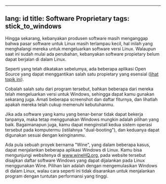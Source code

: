 

---
lang: id
title: Software Proprietary
tags: stick_to_windows
---

Hingga sekarang, kebanyakan produsen software masih menganggap bahwa pasar software untuk Linux masih terlampau kecil, hal inilah yang 
menghalangi mereka untuk mengeluarkan software versi Linux. Walaupun saat ini sudah mulai ada perubahan, kebanyakan
software propietary belum dapat berjalan di dalam Linux.  

Seperti yang telah dikatakan sebelumya, ada beberapa aplikasi Open Source yang dapat menggantikan salah satu propietary yang esensial 
(<a href="/items/warez">lihat topik ini</a>). 

Cobalah salah satu dari program tersebut, bahkan beberapa dari mereka telah mengeluarkan versi untuk Windows, sehingga dapat kamu gunakan sekarang juga. Amati beberapa screenshot dan daftar fiturnya, dan lihatlah apakah mereka telah cukup memenuhi kebutuhanmu.

Jika ada software yang kamu yang benar-benar tidak dapat bekerja tanpanya, maka tetap menggunakan Windows mungkin adalah pilihan yang baik.
Bagaimanapun juga, kamu dapat menginstall kedua sistem operasi tersebut pada komputermu  (istilahnya "dual-booting"), dan keduanya dapat digunakan sesuai dengan keinginanmu.

Ada pula sebuah proyek bernama "Wine", yang dalam beberapa kasus, dapat menjalankan beberapa aplikasi Windows di Linux. Kamu bisa mengunjungi websitenya di <a href="http://www.winehq.org">www.wineHQ.org</a>, pada website tersebut disajikan daftar software Windows yang dapat dijalankan pada Linux menggunakan Wine. Pilihan lain adalah dengan mengemulasikan Windows di dalam Linux, walau cara seperti ini tidak disarankan untuk menjalankan program dengan tuntutan performansi yang tinggi. 



